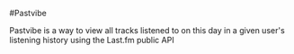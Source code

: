 #Pastvibe

Pastvibe is a way to view all tracks listened to on this day in a given user's listening history using the Last.fm public API
